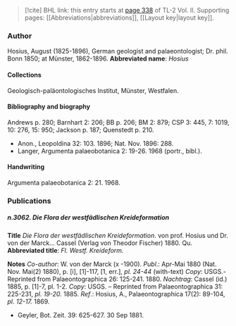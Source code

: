> [!cite] BHL link: this entry starts at [page 338](https://www.biodiversitylibrary.org/page/33068580) of TL-2 Vol. II.
> Supporting pages: [[Abbreviations|abbreviations]], [[Layout key|layout key]].

### Author

Hosius, August (1825-1896), German geologist and palaeontologist; Dr. phil. Bonn 1850; at Münster, 1862-1896. 
**Abbreviated name**: *Hosius*

#### Collections

Geologisch-paläontologisches Institut, Münster, Westfalen.

#### Bibliography and biography

Andrews p. 280; Barnhart 2: 206; BB p. 206; BM 2: 879; CSP 3: 445, 7: 1019, 10: 276, 15: 950; Jackson p. 187; Quenstedt p. 210.
- Anon., Leopoldina 32: 103. 1896; Nat. Nov. 1896: 288.
- Langer, Argumenta palaeobotanica 2: 19-26. 1968 (portr., bibl.).

#### Handwriting

Argumenta palaeobotanica 2: 21. 1968.

### Publications

##### n.3062. Die Flora der westfädlischen Kreideformation

**Title**
*Die Flora der westfädlischen Kreideformation*. von prof. Hosius und Dr. von der Marck... Cassel (Verlag von Theodor Fischer) 1880. Qu.
**Abbreviated title**: *Fl. Westf. Kreideform.*

**Notes**
*Co-author*: W. von der Marck (x -1900).
*Publ*.: Apr-Mai 1880 (Nat. Nov. Mai(2) 1880), p. \[i\], \[1\]-117, \[1, err.\], *pl. 24-44* (with-text) *Copy*: USGS.-Reprinted from Palaeontographica 26: 125-241. 1880.
*Nachtrag*: Cassel (id.) 1885, p. \[1\]-7, pl. 1-2. *Copy*: USGS. – Reprinted from Palaeontographica 31: 225-231, *pl. 19-20.* 1885.
*Ref*.: Hosius, A., Palaeontographica 17(2): 89-104, *pl. 12-17.* 1869.
- Geyler, Bot. Zeit. 39: 625-627. 30 Sep 1881.

